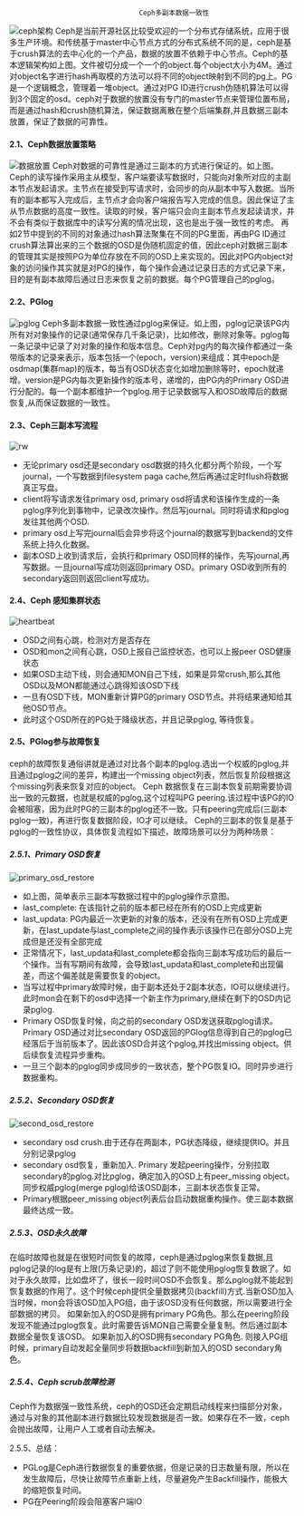                                     Ceph多副本数据一致性

![ceph架构](https://github.com/dingdangzhang/blog/blob/master/file_image/ceph架构.png)
     Ceph是当前开源社区比较受欢迎的一个分布式存储系统，应用于很多生产环境。和传统基于master中心节点方式的分布式系统不同的是，ceph是基于crush算法的去中心化的一个产品，数据的放置不依赖于中心节点。Ceph的基本逻辑架构如上图。文件被切分成一个一个的object.每个object大小为4M。通过对object名字进行hash再取模的方法可以将不同的object映射到不同的pg上。PG是一个逻辑概念，管理着一堆object。通过对PG ID进行crush伪随机算法可以得到3个固定的osd。ceph对于数据的放置没有专门的master节点来管理位置布局，而是通过hash和crush随机算法，保证数据离散在整个后端集群,并且数据三副本放置，保证了数据的可靠性。

#### 2.1、Ceph数据放置策略
![数据放置](https://github.com/dingdangzhang/blog/blob/master/file_image/无标题.png) 
Ceph对数据的可靠性是通过三副本的方式进行保证的。如上图。Ceph的读写操作采用主从模型，客户端要读写数据时，只能向对象所对应的主副本节点发起请求。主节点在接受到写请求时，会同步的向从副本中写入数据。当所有的副本都写入完成后，主节点才会向客户端报告写入完成的信息。因此保证了主从节点数据的高度一致性。读取的时候，客户端只会向主副本节点发起读请求，并不会有类似于数据库中的读写分离的情况出现，这也是出于强一致性的考虑。
再如2节中提到的不同的对象通过hash算法聚集在不同的PG里面，再由PG ID通过crush算法算出来的三个数据的OSD是伪随机固定的值，因此ceph对数据三副本的管理其实是按照PG为单位存放在不同的OSD上来实现的。因此对PG内object对象的访问操作其实就是对PG的操作，每个操作会通过记录日志的方式记录下来，目的是有副本故障后通过日志来恢复之前的数据。每个PG管理自己的pglog。
#### 2.2、PGlog
![pglog](https://github.com/dingdangzhang/blog/blob/master/file_image/ceph_pglog.png)
   Ceph多副本数据一致性通过pglog来保证。如上图，pglog记录该PG内所有对对象操作的记录(通常保存几千条记录)，比如修改，删除对象等。pglog每一条记录中记录了对对象的操作和版本信息。Ceph对pg内的每次操作都通过一条带版本的记录来表示，版本包括一个(epoch，version)来组成：其中epoch是osdmap(集群map)的版本，每当有OSD状态变化如增加删除等时，epoch就递增。version是PG内每次更新操作的版本号，递增的，由PG内的Primary OSD进行分配的。每一个副本都维护一个pglog.用于记录数据写入和OSD故障后的数据恢复,从而保证数据的一致性。
#### 2.3、Ceph三副本写流程
![rw](https://github.com/dingdangzhang/blog/blob/master/file_image/ceph_rw.png)
- 无论primary osd还是secondary osd数据的持久化都分两个阶段，一个写journal，一个写数据到filesystem paga cache,然后再通过定时flush将数据真正写盘。
- client将写请求发往primary osd, primary osd将请求和该操作生成的一条pglog序列化到事物中，记录改次操作。然后写journal。同时将请求和pglog发往其他两个OSD.
- primary osd上写完journal后会异步将这个journal的数据写到backend的文件系统上持久化数据。
- 副本OSD上收到请求后，会执行和primary OSD同样的操作，先写journal,再写数据。一旦journal写成功则返回primary OSD。primary OSD收到所有的secondary返回则返回client写成功。
#### 2.4、Ceph 感知集群状态
![heartbeat](https://github.com/dingdangzhang/blog/blob/master/file_image/ceph_heartbeat.png) 
- OSD之间有心跳，检测对方是否存在
- OSD和mon之间有心跳，OSD上报自己监控状态，也可以上报peer OSD健康状态
- 如果OSD主动下线，则会通知MON自己下线，如果是异常crush,那么其他OSD以及MON都能通过心跳得知该OSD下线
- 一旦有OSD下线，MON重新计算PG的primary OSD节点。并将结果通知给其他OSD节点。
- 此时这个OSD所在的PG处于降级状态，并且记录pglog, 等待恢复。
#### 2.5、PGlog参与故障恢复
ceph的故障恢复通俗讲就是通过对比各个副本的pglog.选出一个权威的pglog,并且通过pglog之间的差异，构建出一个missing object列表，然后恢复阶段根据这个missing列表来恢复对应的object。
Ceph 数据恢复在三副本恢复前期需要协调出一致的元数据，也就是权威的pglog,这个过程叫PG peering.该过程中该PG的IO会被阻塞，因为此时PG的三副本的pglog还不一致。只有peering完成后(三副本pglog一致)，再进行恢复数据阶段，IO才可以继续。
Ceph的三副本的恢复是基于pglog的一致性协议，具体恢复流程如下描述，故障场景可以分为两种场景：

##### 2.5.1、Primary OSD恢复
![primary_osd_restore](https://github.com/dingdangzhang/blog/blob/master/file_image/primary_osd_restore.png)
- 如上图，简单表示三副本写数据过程中的pglog操作示意图。
- last_complete: 在该指针之前的版本都已经在所有的OSD上完成更新
- last_updata: PG内最近一次更新的对象的版本，还没有在所有OSD上完成更新，在last_update与last_complete之间的操作表示该操作已在部分OSD上完成但是还没有全部完成
- 正常情况下，last_updata和last_complete都会指向三副本写成功后的最后一个操作。当有写期间有故障，会导致last_updata和last_complete和出现偏差，而这个偏差就是需要恢复的object。
- 当写过程中primary故障时候，由于副本还处于2副本状态，IO可以继续进行。此时mon会在剩下的osd中选择一个新主作为primary,继续在剩下的OSD内记录pglog.
- Primary OSD恢复时候，向之前的secondary OSD发送获取pglog请求。Primary OSD通过对比secondary OSD返回的PGlog信息得到自己的pglog已经落后于当前版本了。因此该OSD合并这个pglog,并找出missing object。供后续恢复流程异步重构。
- 一旦三个副本的pglog同步成同步的一致状态，整个PG恢复IO。同时异步进行数据重构。

##### 2.5.2、Secondary OSD恢复
![second_osd_restore](https://github.com/dingdangzhang/blog/blob/master/file_image/second_osd_restore.png) 
- secondary osd crush.由于还存在两副本，PG状态降级，继续提供IO。并且分别记录pglog
- secondary osd恢复，重新加入. Primary 发起peering操作，分别拉取secondary的pglog.对比pglog，确定加入的OSD上有peer_missing object。同步权威pglog(merge pglog)给该OSD副本，三副本状态恢复正常。
- Primary根据peer_missing object列表后台启动数据重构操作。使三副本数据最终达成一致。
##### 2.5.3、OSD永久故障
在临时故障也就是在很短时间恢复的故障，ceph是通过pglog来恢复数据,且pglog记录的log是有上限(万条记录)的，超过了则不能使用pglog恢复数据了。如对于永久故障，比如盘坏了，很长一段时间OSD不会恢复。那么pglog就不能起到恢复数据的作用了。这个时候ceph提供全量数据拷贝(backfill)方式.当新OSD加入当时候，mon会将该OSD加入PG组，由于该OSD没有任何数据，所以需要进行全部数据的拷贝。
如果新加入的OSD是拥有primary PG角色。那么在peering阶段发现不能通过pglog恢复。此时需要告诉MON自己需要全量复制。然后通过副本数据全量恢复该OSD。
如果新加入的OSD拥有secondary PG角色. 则接入PG组时候，primary自动发起全量同步将数据backfill到新加入的OSD secondary角色。
##### 2.5.4、Ceph scrub故障检测
Ceph作为数据强一致性系统，ceph的OSD还会定期启动线程来扫描部分对象，通过与对象的其他副本进行数据比较发现数据是否一致。如果存在不一致，ceph会抛出故障，让用户人工或者自动去解决。

2.5.5、总结：
- PGLog是Ceph进行数据恢复的重要依据，但是记录的日志数量有限，所以在发生故障后，尽快让故障节点重新上线，尽量避免产生Backfill操作，能极大的缩短恢复时间。
- PG在Peering阶段会阻塞客户端IO

